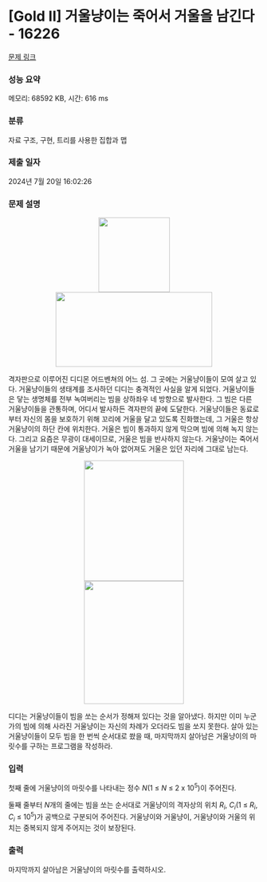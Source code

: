 # [Gold II] 거울냥이는 죽어서 거울을 남긴다 - 16226 

[문제 링크](https://www.acmicpc.net/problem/16226) 

### 성능 요약

메모리: 68592 KB, 시간: 616 ms

### 분류

자료 구조, 구현, 트리를 사용한 집합과 맵

### 제출 일자

2024년 7월 20일 16:02:26

### 문제 설명

<p style="text-align: center;"><img alt="" src="https://upload.acmicpc.net/7481b1cf-7952-4099-ae73-d8dbfc677c4f/-/preview/" style="height: 150px; width: 143px; margin-left: 50px; margin-right: 50px;"><img alt="" src="https://upload.acmicpc.net/f36b5d00-6698-4980-a87d-e9ad3aa12ffa/-/preview/" style="height: 150px; width: 314px; margin-left: 50px; margin-right: 50px;"></p>

<p>격자판으로 이루어진 디디몬 어드벤쳐의 어느 섬. 그 곳에는 거울냥이들이 모여 살고 있다. 거울냥이들의 생태계를 조사하던 디디는 충격적인 사실을 알게 되었다. 거울냥이들은 닿는 생명체를 전부 녹여버리는 빔을 상하좌우 네 방향으로 발사한다. 그 빔은 다른 거울냥이들을 관통하며, 어디서 발사하든 격자판의 끝에 도달한다. 거울냥이들은 동료로부터 자신의 몸을 보호하기 위해 꼬리에 거울을 달고 있도록 진화했는데, 그 거울은 항상 거울냥이의 하단 칸에 위치한다. 거울은 빔이 통과하지 않게 막으며 빔에 의해 녹지 않는다. 그리고 요즘은 무광이 대세이므로, 거울은 빔을 반사하지 않는다. 거울냥이는 죽어서 거울을 남기기 때문에 거울냥이가 녹아 없어져도 거울은 있던 자리에 그대로 남는다.</p>

<p style="text-align: center;"><img alt="" src="https://upload.acmicpc.net/4eb7b47f-4cf1-415b-948e-ee3cd12a1640/-/preview/" style="height: 242px; width: 200px; margin-left: 100px; margin-right: 100px;"><img alt="" src="https://upload.acmicpc.net/3d2aa64e-c678-4ee7-a8e6-5745e7acb61e/-/preview/" style="height: 247px; width: 200px; margin-left: 100px; margin-right: 100px;"></p>

<p>디디는 거울냥이들이 빔을 쏘는 순서가 정해져 있다는 것을 알아냈다. 하지만 이미 누군가의 빔에 의해 사라진 거울냥이는 자신의 차례가 오더라도 빔을 쏘지 못한다. 살아 있는 거울냥이들이 모두 빔을 한 번씩 순서대로 쐈을 때, 마지막까지 살아남은 거울냥이의 마릿수를 구하는 프로그램을 작성하라.</p>

### 입력 

 <p>첫째 줄에 거울냥이의 마릿수를 나타내는 정수 <em>N</em>(1 ≤ <em>N</em> ≤ 2 x 10<sup>5</sup>)이 주어진다.</p>

<p>둘째 줄부터 <em>N</em>개의 줄에는 빔을 쏘는 순서대로 거울냥이의 격자상의 위치 <em>R<sub>i</sub></em>, <em>C<sub>i</sub></em>(1 ≤ <em>R<sub>i</sub></em>, <em>C<sub>i</sub></em> ≤ 10<sup>5</sup>)가 공백으로 구분되어 주어진다. 거울냥이와 거울냥이, 거울냥이와 거울의 위치는 중복되지 않게 주어지는 것이 보장된다.</p>

### 출력 

 <p>마지막까지 살아남은 거울냥이의 마릿수를 출력하시오.</p>

